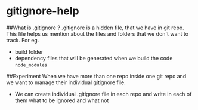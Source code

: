 # gitignore-help

##What is .gitignore ?
.gitignore is a hidden file, that we have in git repo. This file helps us mention about the files and
folders that we don't want to track.
For eg.
* build folder
* dependency files that will be generated when we build the code ```node_modules```

##Experiment
When we have more than one repo inside one git repo and we want to manage their individual gitignore file.

* We can create individual .gitignore file in each repo and write in each of them what to be ignored and what not



